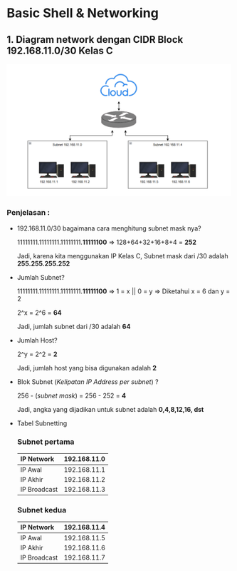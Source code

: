 # Basic Shell & Networking

## 1. Diagram network dengan CIDR Block 192.168.11.0/30 Kelas C
![alt text](https://github.com/mochamadrere/devops23-dumbways-mochamadrere/blob/main/pict/diagram%20network%20cidr%20blok%2030.png?raw=true)

### Penjelasan :
- 192.168.11.0/30 bagaimana cara menghitung subnet mask nya?


  11111111.11111111.11111111.**11111100**  => 128+64+32+16+8+4 = **252**

  Jadi, karena kita menggunakan IP Kelas C, Subnet mask dari /30 adalah **255.255.255.252**


- Jumlah Subnet?

  11111111.11111111.11111111.**11111100**  => 1 = x || 0 = y  => Diketahui x = 6 dan y = 2


  2^x = 2^6 = **64**


  Jadi, jumlah subnet dari /30 adalah **64**


- Jumlah Host?


  2^y = 2^2 = **2**


  Jadi, jumlah host yang bisa digunakan adalah **2**


- Blok Subnet (_Kelipatan IP Address per subnet_) ?


  256 - (_subnet mask_) = 256 - 252 = **4**


  Jadi, angka yang dijadikan untuk subnet adalah **0,4,8,12,16, dst**


- Tabel Subnetting

  ### Subnet pertama
  | **IP Network** | **192.168.11.0** |
  | -------------- | ---------------- |
  | IP Awal | 192.168.11.1 |
  | IP Akhir | 192.168.11.2 |
  | IP Broadcast | 192.168.11.3 |

  ### Subnet kedua
  | **IP Network** | **192.168.11.4** |
  | -------------- | ---------------- |
  | IP Awal | 192.168.11.5 |
  | IP Akhir | 192.168.11.6 |
  | IP Broadcast | 192.168.11.7 |
